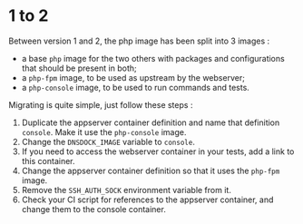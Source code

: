 # 1 to 2

Between version 1 and 2, the php image has been split into 3 images :

- a base `php` image for the two others with packages and configurations that
  should be present in both;
- a `php-fpm` image, to be used as upstream by the webserver;
- a `php-console` image, to be used to run commands and tests.

Migrating is quite simple, just follow these steps :

1. Duplicate the appserver container definition and name that definition
   `console`. Make it use the `php-console` image.
1. Change the `DNSDOCK_IMAGE` variable to `console`.
1. If you need to access the webserver container in your tests, add a link to
   this container.
1. Change the appserver container definition so that it uses the `php-fpm` image.
1. Remove the `SSH_AUTH_SOCK` environment variable from it.
1. Check your CI script for references to the appserver container, and change
   them to the console container.
